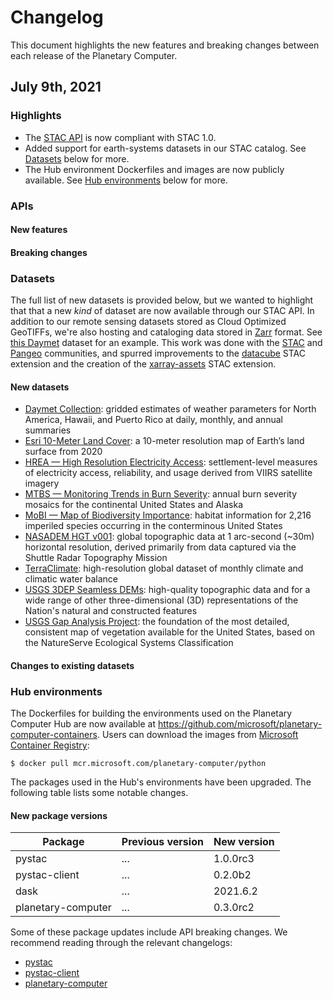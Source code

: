 # Changelog

This document highlights the new features and breaking changes between each release of the Planetary Computer.

## July 9th, 2021

### Highlights

* The [STAC API][stac-api] is now compliant with STAC 1.0. 
* Added support for earth-systems datasets in our STAC catalog. See [Datasets](docs/overview/changelog/#datasets) below for more.
* The Hub environment Dockerfiles and images are now publicly available. See [Hub environments](docs/overview/changelog/#hub-environments) below for more.

### APIs

#### New features

#### Breaking changes

### Datasets

The full list of new datasets is provided below, but we wanted to highlight that that a new *kind* of dataset are now available through our STAC API. In addition to our remote sensing datasets stored as Cloud Optimized GeoTIFFs, we're also hosting and cataloging data stored in [Zarr][zarr] format. See [this Daymet](https://planetarycomputer-staging.microsoft.com/dataset/daymet-monthly-hi) dataset for an example. This work was done with the [STAC](https://stacspec.org/) and [Pangeo](https://pangeo.io/) communities, and spurred improvements to the [datacube](https://github.com/stac-extensions/datacube) STAC extension and the creation of the [xarray-assets](https://github.com/stac-extensions/xarray-assets) STAC extension.

#### New datasets

* [Daymet Collection](https://planetarycomputer-staging.microsoft.com/dataset/group/daymet): gridded estimates of weather parameters for North America, Hawaii, and Puerto Rico at daily, monthly, and annual summaries
* [Esri 10-Meter Land Cover](https://planetarycomputer-staging.microsoft.com/dataset/io-lulc): a 10-meter resolution map of Earth’s land surface from 2020
* [HREA — High Resolution Electricity Access](https://planetarycomputer-staging.microsoft.com/dataset/hrea): settlement-level measures of electricity access, reliability, and usage derived from VIIRS satellite imagery
* [MTBS — Monitoring Trends in Burn Severity](https://planetarycomputer-staging.microsoft.com/dataset/mtbs): annual burn severity mosaics for the continental United States and Alaska
* [MoBI — Map of Biodiversity Importance](https://planetarycomputer-staging.microsoft.com/dataset/mobi): habitat information for 2,216 imperiled species occurring in the conterminous United States
* [NASADEM HGT v001](https://planetarycomputer-staging.microsoft.com/dataset/nasadem): global topographic data at 1 arc-second (~30m) horizontal resolution, derived primarily from data captured via the Shuttle Radar Topography Mission
* [TerraClimate](https://planetarycomputer-staging.microsoft.com/dataset/terraclimate): high-resolution global dataset of monthly climate and climatic water balance
* [USGS 3DEP Seamless DEMs](https://planetarycomputer-staging.microsoft.com/dataset/3dep-seamless): high-quality topographic data and for a wide range of other three-dimensional (3D) representations of the Nation's natural and constructed features
* [USGS Gap Analysis Project](https://planetarycomputer-staging.microsoft.com/dataset/gap): the foundation of the most detailed, consistent map of vegetation available for the United States, based on the NatureServe Ecological Systems Classification

#### Changes to existing datasets

### Hub environments

The Dockerfiles for building the environments used on the Planetary Computer Hub are now available at <https://github.com/microsoft/planetary-computer-containers>. Users can download the images from [Microsoft Container Registry](https://github.com/microsoft/ContainerRegistry):

```
$ docker pull mcr.microsoft.com/planetary-computer/python
```

The packages used in the Hub's environments have been upgraded. The following table lists some notable changes.

#### New package versions

Package            | Previous version | New version
------------------ | ---------------- | -----------
pystac             | ...              | 1.0.0rc3
pystac-client      | ...              | 0.2.0b2
dask               | ...              | 2021.6.2
planetary-computer | ...              | 0.3.0rc2

Some of these package updates include API breaking changes. We recommend reading through the relevant changelogs:

* [pystac](https://github.com/stac-utils/pystac/blob/main/CHANGELOG.md)
* [pystac-client](https://github.com/stac-utils/pystac-client/blob/main/CHANGELOG.md)
* [planetary-computer](https://github.com/microsoft/planetary-computer-sdk-for-python/blob/main/CHANGELOG.md)

[catalog]: https://planetarycomputer.microsoft.com/catalog
[stac-api]: https://planetarycomputer.microsoft.com/api/stac/v1
[zarr]: https://zarr.readthedocs.io/en/stable/